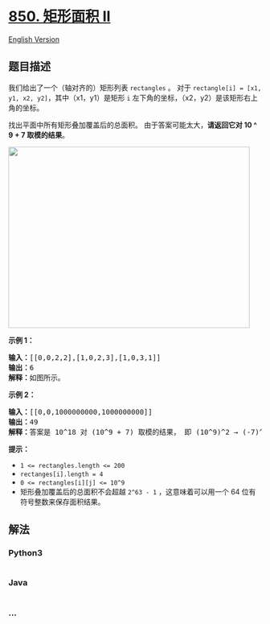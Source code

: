 # [850. 矩形面积 II](https://leetcode-cn.com/problems/rectangle-area-ii)

[English Version](/solution/0800-0899/0850.Rectangle%20Area%20II/README_EN.md)

## 题目描述

<!-- 这里写题目描述 -->

<p>我们给出了一个（轴对齐的）矩形列表&nbsp;<code>rectangles</code>&nbsp;。 对于&nbsp;<code>rectangle[i] = [x1, y1, x2, y2]</code>，其中（x1，y1）是矩形&nbsp;<code>i</code>&nbsp;左下角的坐标，（x2，y2）是该矩形右上角的坐标。</p>

<p>找出平面中所有矩形叠加覆盖后的总面积。 由于答案可能太大，<strong>请返回它对 10 ^ 9 + 7 取模的结果</strong>。</p>

<p><img alt="" src="https://s3-lc-upload.s3.amazonaws.com/uploads/2018/06/06/rectangle_area_ii_pic.png" style="height: 360px; width: 480px;"></p>

<p><strong>示例 1：</strong></p>

<pre><strong>输入：</strong>[[0,0,2,2],[1,0,2,3],[1,0,3,1]]
<strong>输出：</strong>6
<strong>解释：</strong>如图所示。
</pre>

<p><strong>示例 2：</strong></p>

<pre><strong>输入：</strong>[[0,0,1000000000,1000000000]]
<strong>输出：</strong>49
<strong>解释：</strong>答案是 10^18 对 (10^9 + 7) 取模的结果， 即 (10^9)^2 &rarr; (-7)^2 = 49 。
</pre>

<p><strong>提示：</strong></p>

<ul>
	<li><code>1 &lt;= rectangles.length &lt;= 200</code></li>
	<li><code>rectanges[i].length = 4</code></li>
	<li><code>0 &lt;= rectangles[i][j] &lt;= 10^9</code></li>
	<li>矩形叠加覆盖后的总面积不会超越&nbsp;<code>2^63 - 1</code>&nbsp;，这意味着可以用一个&nbsp;64 位有符号整数来保存面积结果。</li>
</ul>


## 解法

<!-- 这里可写通用的实现逻辑 -->

<!-- tabs:start -->

### **Python3**

<!-- 这里可写当前语言的特殊实现逻辑 -->

```python

```

### **Java**

<!-- 这里可写当前语言的特殊实现逻辑 -->

```java

```

### **...**

```

```

<!-- tabs:end -->

